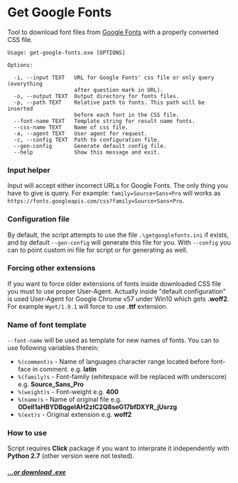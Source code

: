 # Get Google Fonts

Tool to download font files from [Google Fonts](https://fonts.google.com/) with a properly converted CSS file.

```
Usage: get-google-fonts.exe [OPTIONS]

Options:

  -i, --input TEXT   URL for Google Fonts' css file or only query (everything
                     after question mark in URL).
  -o, --output TEXT  Output directory for fonts files.
  -p, --path TEXT    Relative path to fonts. This path will be inserted
                     before each font in the CSS file.
  --font-name TEXT   Template string for result name fonts.
  --css-name TEXT    Name of css file.
  -a, --agent TEXT   User agent for request.
  -c, --config TEXT  Path to configuration file.
  --gen-config       Generate default config file.
  --help             Show this message and exit.
```

### Input helper
Input will accept either incorrect URLs for Google Fonts. The only thing you have to give is query. For example: ```family=Source+Sans+Pro``` will works as ```https://fonts.googleapis.com/css?family=Source+Sans+Pro```.

### Configuration file
By default, the script attempts to use the file ```.\getgooglefonts.ini``` if exists, and by default ```--gen-config```  will generate this file for you. With ```--config``` you can to point custom ini file for script or for generating as well. 

### Forcing other extensions
If you want to force older extensions of fonts inside downloaded CSS file you must to use proper User-Agent. Actually inside "default configuration" is used User-Agent for Google Chrome v57 under Win10 which gets **.woff2**. For example ```Wget/1.9.1``` will force to use **.ttf** extension.

### Name of font template 
```--font-name``` will be used as template for new names of fonts. You can to use following variables therein:
- ```%(comment)s``` - Name of languages character range located before font-face in comment. e.g. **latin**
- ```%(family)s``` - Font-family (whitespace will be replaced with underscore) e.g. **Source_Sans_Pro**
- ```%(weight)s``` - Font-weight e.g. **400**
- ```%(name)s``` - Name of original file e.g. **ODelI1aHBYDBqgeIAH2zlC2Q8seG17bfDXYR_jUsrzg**
- ```%(ext)s``` - Original extension e.g. **woff2**

### How to use
Script requires **Click** package if you want to interprate it independently with **Python 2.7** (other version were not tested).
##### [...or download .exe](https://github.com/MrMaxie/get-google-fonts/releases)
